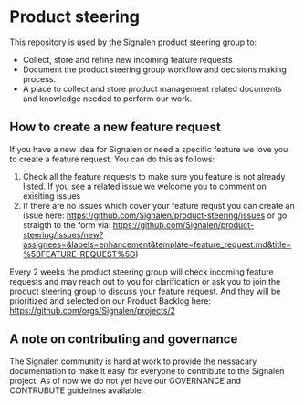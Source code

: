 # Product steering
This repository is used by the Signalen product steering group to:

* Collect, store and refine new incoming feature requests
* Document the product steering group workflow and decisions making process.
* A place to collect and store product management related documents and knowledge needed to perform our work.

## How to create a new feature request
If you have a new idea for Signalen or need a specific feature we love you to create a feature request.
You can do this as follows:

1. Check all the feature requests to make sure you feature is not already listed. If you see a related issue we welcome you to comment on exisiting issues
2. If there are no issues which cover your feature requst you can create an issue here: https://github.com/Signalen/product-steering/issues or go straigth to the form via: https://github.com/Signalen/product-steering/issues/new?assignees=&labels=enhancement&template=feature_request.md&title=%5BFEATURE-REQUEST%5D)

Every 2 weeks the product steering group will check incoming feature requests and may reach out to you for clarification or ask you to join the product steering group to discuss your feature request. And they will be prioritized and selected on our Product Backlog here: https://github.com/orgs/Signalen/projects/2

## A note on contributing and governance
The Signalen community is hard at work to provide the nessacary documentation to make it easy for everyone to contribute to the Signalen project.
As of now we do not yet have our GOVERNANCE and CONTRUBUTE guidelines available.  
